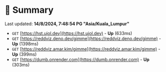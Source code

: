 # 📖 Summary
Last updated: **14/8/2024, 7:48:54 PG "Asia/Kuala_Lumpur"**

- `GET` [https://hst.ujol.dev](https://hst.ujol.dev) - **Up** (633ms)
- `GET` [https://reddviz.deno.dev/gimme](https://reddviz.deno.dev/gimme) - **Up** (1398ms)
- `GET` [https://reddviz.amar.kim/gimme](https://reddviz.amar.kim/gimme) - **Up** (399ms)
- `GET` [https://dumb.onrender.com](https://dumb.onrender.com) - **Up** (303ms)

